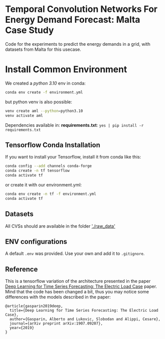 # Temporal Convolution Networks For Energy Demand Forecast: Malta Case Study

Code for the experiments to predict the energy demands in a grid, with datasets from Malta for this usecase.

# Install Common Environment

We created a *python 3.10* env in conda:
```bash
conda env create -f environment.yml
```
but python venv is also possible:
```bash
venv create aml --python=python3.10
venv activate aml
```
Dependencies available in:  **requirements.txt**:
`yes | pip install -r requirements.txt`

## Tensorflow Conda Installation

If you want to install your Tensorflow, install it from conda like this:
```bash
conda config --add channels conda-forge
conda create -n tf tensorflow
conda activate tf
```
or create it with our environment.yml:
```bash
conda env create -n tf -f environment.yml
conda activate tf
```

## Datasets

All CVSs should are available in the folder ['./raw_data'](./raw_data)

## ENV configurations

A default `.env` was provided.
Use your own and add it to `.gitignore`.


## Reference
This is a tensorflow variation of the architecture presented in the paper [Deep Learning for Time Series Forecasting: The Electric Load Case](https://arxiv.org/abs/1907.09207) paper.
Mind that the code has been changed a bit, thus you may notice some differences with the models described in the paper:
```
@article{gasparin2019deep,
  title={Deep Learning for Time Series Forecasting: The Electric Load Case},
  author={Gasparin, Alberto and Lukovic, Slobodan and Alippi, Cesare},
  journal={arXiv preprint arXiv:1907.09207},
  year={2019}
}
```
